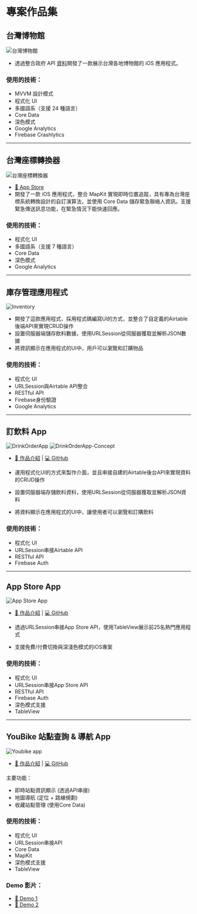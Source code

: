 # **專案作品集**

## **台灣博物館**
![台灣博物館](../assets/TaiwanMuseum.png)

- 透過整合政府 API [資料](https://data.gov.tw/en/datasets/6242)開發了一款展示台灣各地博物館的 iOS 應用程式。

### **使用的技術：**

- MVVM 設計模式  
- 程式化 UI  
- 多國語系（支援 24 種語言）  
- Core Data  
- 深色模式
- Google Analytics 
- Firebase Crashlytics

---

## **台灣座標轉換器**
![台灣座標轉換器](../assets/TaiwanCoordinateConverter.png)

- [📲 App Store](https://apps.apple.com/tw/app/taiwan-coordinate-converter/id6741114893?l=en-GB)
- 開發了一款 iOS 應用程式，整合 MapKit 實現即時位置追蹤，具有專為台灣座標系統轉換設計的自訂演算法，並使用 Core Data 儲存緊急聯絡人資訊。支援緊急傳送訊息功能，在緊急情況下能快速回應。

### **使用的技術：**

- 程式化 UI
- 多國語系（支援 7 種語言）
- Core Data
- 深色模式
- Google Analytics 

---

## **庫存管理應用程式**
![Inventory](../assets/Inventory%20App.png)

- 開發了這款應用程式，採用程式碼編寫UI的方式，並整合了自定義的Airtable後端API來實現CRUD操作
- 設置伺服器端儲存飲料數據，使用URLSession從伺服器獲取並解析JSON數據
- 將資訊顯示在應用程式的UI中，用戶可以瀏覽和訂購物品

### **使用的技術：**

- 程式化 UI
- URLSession與Airtable API整合
- RESTful API
- Firebase身份驗證
- Google Analytics

---

## **訂飲料 App**
![DrinkOrderApp](../assets/DrinkOrderApp.png) ![DrinkOrderApp-Concept](../assets/DrinkOrderApp-Concept.png)

- [📝 作品介紹](https://medium.com/彼得潘的-swift-ios-app-開發教室/hw-50-drink-order-app-1-get-6d4f7566c6f5) | [💻 GitHub](https://github.com/dwhao84/DrinkOrderApp)

- 運用程式化UI的方式來製作介面，並且串接自建的Airtable後台API來實現資料的CRUD操作
- 設置伺服器端存儲飲料資料，使用URLSession從伺服器獲取並解析JSON資料
- 將資料顯示在應用程式的UI中，讓使用者可以瀏覽和訂購飲料

### **使用的技術：**

- 程式化 UI
- URLSession串接Airtable API
- RESTful API
- Firebase Auth

---

## **App Store App**
![App Store App](../assets/App-Store-app.gif)

- [📝 作品介紹](https://medium.com/彼得潘的-swift-ios-app-開發教室/hw-48-app-store-425538e1f98b) | [💻 GitHub](https://github.com/dwhao84/HW48-App-store)

- 透過URLSession串接App Store API，使用TableView展示前25名熱門應用程式
- 支援免費/付費切換與深淺色模式的iOS專案

### **使用的技術：**

- 程式化 UI
- URLSession串接App Store API
- RESTful API
- Firebase Auth
- 深色模式支援
- TableView

---

## **YouBike 站點查詢 & 導航 App**
![Youbike app](../assets/Youbike.png)

- [📝 作品介紹](https://medium.com/彼得潘的-swift-ios-app-開發教室/hw-47-串接you-bike-api-資料存到core-data-70fa9782e915) | [💻 GitHub](https://github.com/dwhao84/HW-44-JSON-Decoder)

主要功能：
- 即時站點資訊顯示 (透過API串接)
- 地圖導航 (定位 + 路線規劃)
- 收藏站點管理 (使用Core Data)

### **使用的技術：**

- 程式化 UI
- URLSession串接API
- Core Data
- MapKit
- 深色模式支援
- TableView

### **Demo 影片：**
- [📱 Demo 1](https://youtube.com/shorts/KihgTuhh8WI?si=YMUgAe0ixhrJkxpt)
- [📱 Demo 2](https://youtube.com/shorts/mkjUWid6G_0?si=1spcBqN0IRjdzoIr)